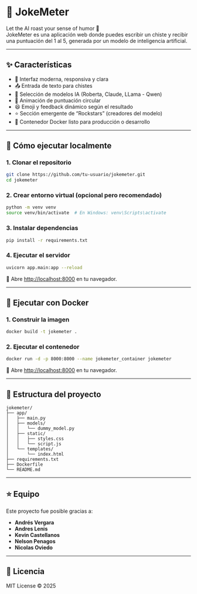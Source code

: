 # 🧠 JokeMeter

Let the AI roast your sense of humor 🤡  
JokeMeter es una aplicación web donde puedes escribir un chiste y recibir una puntuación del 1 al 5, generada por un modelo de inteligencia artificial.

---

## ✨ Características

- 🎨 Interfaz moderna, responsiva y clara
- 📤 Entrada de texto para chistes
- 🤖 Selección de modelos IA (Roberta, Claude, LLama - Qwen)
- 🔄 Animación de puntuación circular
- 😆 Emoji y feedback dinámico según el resultado
- ⭐ Sección emergente de “Rockstars” (creadores del modelo)
- 🐳 Contenedor Docker listo para producción o desarrollo

---

## 🚀 Cómo ejecutar localmente

### 1. Clonar el repositorio

```bash
git clone https://github.com/tu-usuario/jokemeter.git
cd jokemeter
```

### 2. Crear entorno virtual (opcional pero recomendado)

```bash
python -m venv venv
source venv/bin/activate  # En Windows: venv\Scripts\activate
```

### 3. Instalar dependencias

```bash
pip install -r requirements.txt
```

### 4. Ejecutar el servidor

```bash
uvicorn app.main:app --reload
```

📍 Abre [http://localhost:8000](http://localhost:8000) en tu navegador.

---

## 🐳 Ejecutar con Docker

### 1. Construir la imagen

```bash
docker build -t jokemeter .
```

### 2. Ejecutar el contenedor

```bash
docker run -d -p 8000:8000 --name jokemeter_container jokemeter
```

📍 Abre [http://localhost:8000](http://localhost:8000) en tu navegador.

---

## 📁 Estructura del proyecto

```
jokemeter/
├── app/
│   ├── main.py
│   ├── models/
│   │   └── dummy_model.py
│   ├── static/
│   │   ├── styles.css
│   │   └── script.js
│   └── templates/
│       └── index.html
├── requirements.txt
├── Dockerfile
└── README.md
```

---

## ⭐ Equipo

Este proyecto fue posible gracias a:

- **Andrés Vergara** 
- **Andres Lenis**
- **Kevin Castellanos**
- **Nelson Penagos**
- **Nicolas Oviedo**

---

## 📜 Licencia

MIT License © 2025
